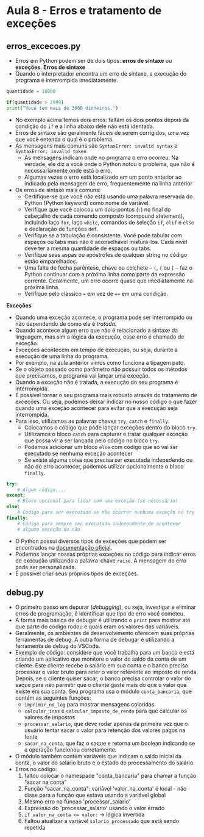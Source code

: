 # Aula 8 - Erros e tratamento de exceções

## erros_excecoes.py
* Erros em Python podem ser de dois tipos: **erros de sintaxe** ou **exceções**.
**Erros de sintaxe**
* Quando o interpretador encontra um erro de sintaxe, a execução do programa é interrompida imediatamente.
```python
quantidade = 10000

if(quantidade > 2999)
print("Você tem mais de 3000 dinheiros.")
```
* No exemplo acima temos dois erros: faltam os dois pontos depois da condição do `if` e a linha abaixo dele não está identada.
* Erros de sintaxe são geralmente fáceis de serem corrigidos, uma vez que você entenda o qual é o problema.
* As mensagens mais comuns são `SyntaxError: invalid syntax` e `SyntaxError: invalid token`
  * As mensagens indicam onde no programa o erro ocorreu. Na verdade, ele diz a você onde o Python notou o problema, que não é necessariamente onde está o erro.
  * Algumas vezes o erro está localizado em um ponto anterior ao indicado pela mensagem de erro, frequentemente na linha anterior
* Os erros de sintaxe mais comuns:
  * Certifique-se que você não está usando uma palavra reservada do Python (Python keyword) como nome de variável.
  * Verifique que você colocou um dois-pontos (`:`) no final do cabeçalho de cada comando composto (compound statement), incluindo laço `for`, laço `while`, comandos de seleção `if`, `elif` e `else` e declaração de funções `def`.
  * Verifique se a tabulação é consistente. Você pode tabular com espaços ou tabs mas não é aconselhável misturá-los. Cada nível deve ter a mesma quantidade de espaços ou tabs.
  * Verifique seas aspas ou apóstrofes de qualquer string no código estão emparelhados.
  * Uma falta de fecha parêntese, chave ou colchete – `(`, `{` ou `[` – faz o Python continuar com a próxima linha como parte da expressão corrente. Geralmente, um erro ocorre quase que imediatamente na próxima linha.
  * Verifique pelo clássico `=` em vez de `==` em uma condição.

**Exceções**
* Quando uma exceção acontece, o programa pode ser interrompido ou não dependendo de como ela é _tratada_.
* Quando acontece algum erro que não é relacionado a sintaxe da linguagem, mas sim a lógica da execução, esse erro é chamado de exceção.
* Exceções acontecem em tempo de execução, ou seja, durante a execução de uma linha do programa.
* Por exemplo, na aula anterior vimos como funciona a tipagem pato. 
* Se o objeto passado como parâmetro não possuir todos os métodos que precisamos, o programa vai lançar uma exceção.
* Quando a exceção não é tratada, a execução do seu programa é interrompida.
* É possível tornar o seu programa mais robusto através do tratamento de exceções. Ou seja, podemos deixar indicar no nosso código o que fazer quando uma exceção acontecer para evitar que a execução seja interrompida.
* Para isso, utilizamos as palavras chaves `try`, `catch` e `finally`.
  * Colocamos o código que pode lançar exceções dentro do bloco `try`.
  * Utilizamos o bloco `catch` para capturar e tratar qualquer exceção que possa vir a ser lançada pelo código no bloco `try`.
  * Podemos adicionar um bloco `else` com código que só vai ser executado se nenhuma exceção acontecer
  * Se existe alguma coisa que precisa ser executada indepedendo ou não do erro acontecer, podemos utilizar opcionalmente o bloco `finally`.
```python
try:
    # Algum código.... 
except:
    # Bloco opcional para lidar com uma exceção (se necessário)
else:
    # Código para ser executado se não ocorrer nenhuma exceção no try
finally:
    # Código para sempre ser executado independente de acontecer
    # alguma exceção ou não
```
* O Python possui diversos tipos de exceções que podem ser encontrados na [documentação oficial](https://docs.python.org/pt-br/3.7/library/exceptions.html#concrete-exceptions).
* Podemos lançar nossas próprias exceções no código para indicar erros de execução utilizando a palavra-chave `raise`. A mensagem do erro pode ser personalizada.
* É possível criar seus próprios tipos de exceções.

## debug.py
* O primeiro passo em depurar (_debugging_), ou seja, investigar e eliminar erros de programação, é identificar que tipo de erro você cometeu.
* A forma mais básica de debugar é utilizando o `print` para mostrar até que parte do código rodou e quais eram os valores das variáveis.
* Geralmente, os ambientes de desenvolvimento oferecem suas próprias ferramentas de debug. A outra forma de debugar é utilizando a ferramenta de debug do VSCode.
* Exemplo de código: considere que você trabalha para um banco e está criando um aplicativo que monitore o valor do saldo da conta de um cliente. Este cliente recebe o salário em sua conta e o banco precisa processar o valor bruto para reter o valor referente ao imposto de renda. Depois, se o cliente quiser sacar, o banco precisa controlar o valor do saque para não permitir que o cliente gaste mais do que o valor que existe em sua conta. Seu programa usa o módulo `conta_bancaria`, que contém as seguintes funções:
  * `imprimir_no_log` para mostrar mensagens coloridas
  * `calcular_inss` e `calcular_imposto_de_renda` para que calcular os valores de impostos
  * `processar_salario`, que deve rodar apenas da primeira vez que o usuário tentar sacar o valor para retenção dos valores pagos na fonte
  * `sacar_na_conta`, que faz o saque e retorna um boolean indicando se a operação funcionou corretamente.
* O módulo também contém variáveis que indicam o saldo inicial da conta, o valor do salário bruto e o estado do processamento do salário.
* Erros no código:
  1. faltou colocar o namespace "conta_bancaria" para chamar a função "sacar na conta"
  2. Função "sacar_na_conta": variável 'valor_na_conta' é local - não disse para a função que estava usando a variável global
  3. Mesmo erro na funcao 'processar_salario'
  4. Expressão do 'processar_salario' usando o valor errado
  5. `if valor_na_conta <= valor:` -> lógica invertida
  6. Faltou atualizar a variável `salario_processado` que está sendo repetida
